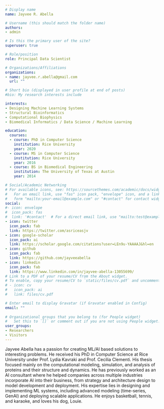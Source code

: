 ```yaml
---
# Display name
name: Jayvee R. Abella

# Username (this should match the folder name)
authors:
- admin

# Is this the primary user of the site?
superuser: true

# Role/position
role: Principal Data Scientist

# Organizations/Affiliations
organizations:
- name: jayvee.r.abella@gmail.com
  url: ""

# Short bio (displayed in user profile at end of posts)
#bio: My research interests include 

interests:
- Designing Machine Learning Systems
- Structural Bioinformatics
- Computational Biophysics
- Biomedical Informatics / Data Science / Machine Learning

education:
  courses:
  - course: PhD in Computer Science
    institution: Rice University
    year: 2020
  - course: MS in Computer Science
    institution: Rice University
    year: 2016
  - course: BS in Biomedical Engineering
    institution: The University of Texas at Austin
    year: 2014

# Social/Academic Networking
# For available icons, see: https://sourcethemes.com/academic/docs/widgets/#icons
#   For an email link, use "fas" icon pack, "envelope" icon, and a link in the
#   form "mailto:your-email@example.com" or "#contact" for contact widget.
social:
#- icon: envelope
#  icon_pack: fas
#  link: '#contact'  # For a direct email link, use "mailto:test@example.org".
- icon: twitter
  icon_pack: fab
  link: https://twitter.com/asriceasjv
- icon: google-scholar
  icon_pack: ai
  link: https://scholar.google.com/citations?user=LEn9u-YAAAAJ&hl=en
- icon: github
  icon_pack: fab
  link: https://github.com/jayveeabella
- icon: linkedin
  icon_pack: fab
  link: https://www.linkedin.com/in/jayvee-abella-13055699/
# Link to a PDF of your resume/CV from the About widget.
# To enable, copy your resume/CV to `static/files/cv.pdf` and uncomment the lines below.  
# - icon: cv
#   icon_pack: ai
#   link: files/cv.pdf

# Enter email to display Gravatar (if Gravatar enabled in Config)
email: ""
  
# Organizational groups that you belong to (for People widget)
#   Set this to `[]` or comment out if you are not using People widget.  
user_groups:
- Researchers
- Visitors
---
```


Jayvee Abella has a passion for creating ML/AI based solutions to interesting problems. He received his PhD in Computer Science at Rice University under Prof. Lydia Kavraki and Prof. Cecilia Clementi. His thesis focused mainly on the computational modeling, simulation, and analysis of proteins and their structure and dynamics. He has previously worked as an AI consultant where he helped companies across multiple industries incorporate AI into their business, from strategy and architecture design to model development and deployment. His expertise lies in designing and implementing ML systems, including advanced modeling (time-series, GenAI) and deploying scalable applications. He enjoys basketball, tennis, and karaoke, and loves his dog, Louie. 
